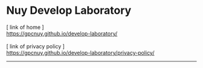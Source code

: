 # Nuy Develop Laboratory
[ link of home ]
<br>https://gpcnuy.github.io/develop-laboratory/
<br>
<br>[ link of privacy policy ]
<br>https://gpcnuy.github.io/develop-laboratory/privacy-policy/
<br><hr>
